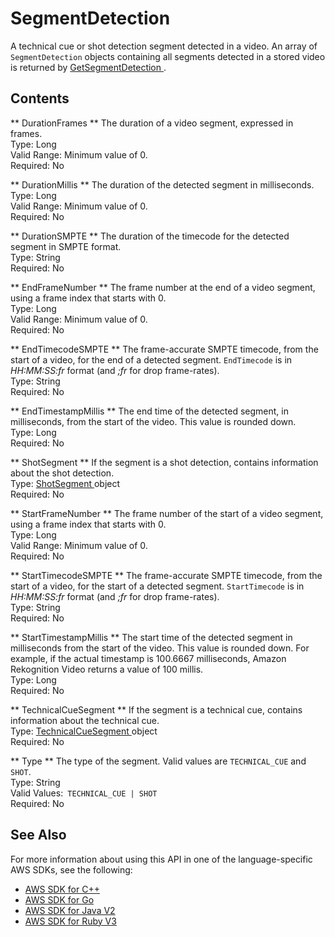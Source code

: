 # SegmentDetection<a name="API_SegmentDetection"></a>

A technical cue or shot detection segment detected in a video\. An array of `SegmentDetection` objects containing all segments detected in a stored video is returned by [ GetSegmentDetection ](API_GetSegmentDetection.md)\. 

## Contents<a name="API_SegmentDetection_Contents"></a>

 ** DurationFrames **   <a name="rekognition-Type-SegmentDetection-DurationFrames"></a>
 The duration of a video segment, expressed in frames\.   
Type: Long  
Valid Range: Minimum value of 0\.  
Required: No

 ** DurationMillis **   <a name="rekognition-Type-SegmentDetection-DurationMillis"></a>
The duration of the detected segment in milliseconds\.   
Type: Long  
Valid Range: Minimum value of 0\.  
Required: No

 ** DurationSMPTE **   <a name="rekognition-Type-SegmentDetection-DurationSMPTE"></a>
The duration of the timecode for the detected segment in SMPTE format\.  
Type: String  
Required: No

 ** EndFrameNumber **   <a name="rekognition-Type-SegmentDetection-EndFrameNumber"></a>
 The frame number at the end of a video segment, using a frame index that starts with 0\.   
Type: Long  
Valid Range: Minimum value of 0\.  
Required: No

 ** EndTimecodeSMPTE **   <a name="rekognition-Type-SegmentDetection-EndTimecodeSMPTE"></a>
The frame\-accurate SMPTE timecode, from the start of a video, for the end of a detected segment\. `EndTimecode` is in *HH:MM:SS:fr* format \(and *;fr* for drop frame\-rates\)\.  
Type: String  
Required: No

 ** EndTimestampMillis **   <a name="rekognition-Type-SegmentDetection-EndTimestampMillis"></a>
The end time of the detected segment, in milliseconds, from the start of the video\. This value is rounded down\.  
Type: Long  
Required: No

 ** ShotSegment **   <a name="rekognition-Type-SegmentDetection-ShotSegment"></a>
If the segment is a shot detection, contains information about the shot detection\.  
Type: [ ShotSegment ](API_ShotSegment.md) object  
Required: No

 ** StartFrameNumber **   <a name="rekognition-Type-SegmentDetection-StartFrameNumber"></a>
 The frame number of the start of a video segment, using a frame index that starts with 0\.   
Type: Long  
Valid Range: Minimum value of 0\.  
Required: No

 ** StartTimecodeSMPTE **   <a name="rekognition-Type-SegmentDetection-StartTimecodeSMPTE"></a>
The frame\-accurate SMPTE timecode, from the start of a video, for the start of a detected segment\. `StartTimecode` is in *HH:MM:SS:fr* format \(and *;fr* for drop frame\-rates\)\.   
Type: String  
Required: No

 ** StartTimestampMillis **   <a name="rekognition-Type-SegmentDetection-StartTimestampMillis"></a>
The start time of the detected segment in milliseconds from the start of the video\. This value is rounded down\. For example, if the actual timestamp is 100\.6667 milliseconds, Amazon Rekognition Video returns a value of 100 millis\.  
Type: Long  
Required: No

 ** TechnicalCueSegment **   <a name="rekognition-Type-SegmentDetection-TechnicalCueSegment"></a>
If the segment is a technical cue, contains information about the technical cue\.  
Type: [ TechnicalCueSegment ](API_TechnicalCueSegment.md) object  
Required: No

 ** Type **   <a name="rekognition-Type-SegmentDetection-Type"></a>
The type of the segment\. Valid values are `TECHNICAL_CUE` and `SHOT`\.  
Type: String  
Valid Values:` TECHNICAL_CUE | SHOT`   
Required: No

## See Also<a name="API_SegmentDetection_SeeAlso"></a>

For more information about using this API in one of the language\-specific AWS SDKs, see the following:
+  [ AWS SDK for C\+\+](https://docs.aws.amazon.com/goto/SdkForCpp/rekognition-2016-06-27/SegmentDetection) 
+  [ AWS SDK for Go](https://docs.aws.amazon.com/goto/SdkForGoV1/rekognition-2016-06-27/SegmentDetection) 
+  [ AWS SDK for Java V2](https://docs.aws.amazon.com/goto/SdkForJavaV2/rekognition-2016-06-27/SegmentDetection) 
+  [ AWS SDK for Ruby V3](https://docs.aws.amazon.com/goto/SdkForRubyV3/rekognition-2016-06-27/SegmentDetection) 